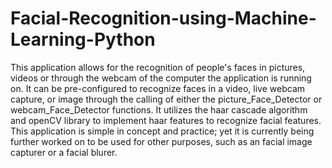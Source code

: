 # Facial-Recognition-using-Machine-Learning-Python
This application allows for the recognition of people's faces in pictures, videos or through the webcam of the computer the application is running on.
It can be pre-configured to recognize faces in a video, live webcam capture, or image through the calling of either the picture_Face_Detector or webcam_Face_Detector functions. It utilizes the haar cascade algorithm and openCV library to implement haar features to recognize facial features. 
This application is simple in concept and practice; yet it is currently being further worked on to be used for other purposes, such as an facial image capturer or a facial blurer. 
